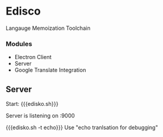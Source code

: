 Edisco
=========
Langauge Memoization Toolchain

### Modules

* Electron Client
* Server
* Google Translate Integration

## Server
Start:
{{{edisko.sh}}}

Server is listening on :9000

{{{edisko.sh -t echo}}}
Use "echo tranlsation for debugging"

